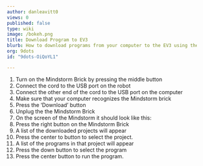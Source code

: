 ```yaml
---
author: danleavitt0
views: 0
published: false
type: wiki
image: /bokeh.png
title: Download Program to EV3
blurb: How to download programs from your computer to the EV3 using the USB cable
org: 9dots
id: "9dots-OiQoYL1"

---
```


1. Turn on the Mindstorm Brick by pressing the middle button
2. Connect the cord to the USB port on the robot
3. Connect the other end of the cord to the USB port on the computer
4. Make sure that your computer recognizes the Mindstorm brick
5. Press the ‘Download’ button
6. Unplug the the Mindstorm Brick
7. On the screen of the Mindstorm it should look like this:
8. Press the right button on the Mindstorm Brick
9. A list of the downloaded projects will appear
10. Press the center to button to select the project.  
11. A list of the programs in that project will appear
12. Press the down button to select the program
13. Press the center button to run the program.

